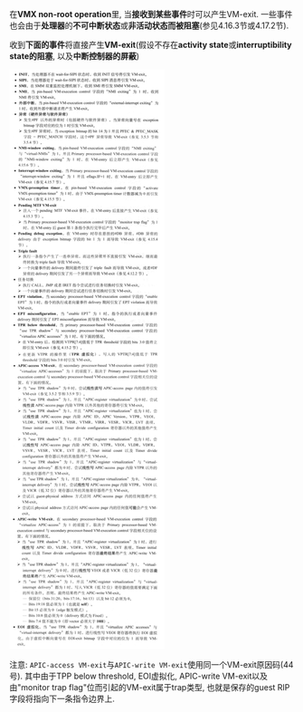 在**VMX non\-root operation**里, 当**接收到某些事件**时可以产生VM\-exit. 一些事件也会由于**处理器**的**不可中断状态**或**非活动状态而被阻塞**(参见4.16.3节或4.17.2节).

收到**下面的事件**将直接产生**VM\-exit**(假设不存在**activity state**或**interruptibility state的阻塞**, 以及**中断控制器的屏蔽**)

![config](./images/2.png)

注意: `APIC-access VM-exit`与`APIC-write VM-exit`使用同一个VM\-exit原因码(44号). 其中由于TPP below threshold, EOI虚拟化, APIC\-write VM\-exit以及由"monitor trap flag"位而引起的VM\-exit属于trap类型, 也就是保存的guest RIP字段将指向下一条指令边界上.